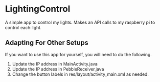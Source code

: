 # LightingControl

A simple app to control my lights. Makes an API calls to my raspberry pi to control each light.

## Adapting For Other Setups

If you want to use this app for yourself, you will need to do the following.

1. Update the IP address in MainActivity.java
2. Update the IP address in PebbleReceiver.java
3. Change the button labels in res/layout/activity_main.xml as needed.
